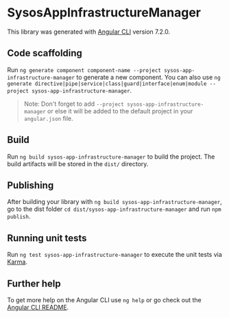 # SysosAppInfrastructureManager

This library was generated with [Angular CLI](https://github.com/angular/angular-cli) version 7.2.0.

## Code scaffolding

Run `ng generate component component-name --project sysos-app-infrastructure-manager` to generate a new component. You can also use `ng generate directive|pipe|service|class|guard|interface|enum|module --project sysos-app-infrastructure-manager`.
> Note: Don't forget to add `--project sysos-app-infrastructure-manager` or else it will be added to the default project in your `angular.json` file. 

## Build

Run `ng build sysos-app-infrastructure-manager` to build the project. The build artifacts will be stored in the `dist/` directory.

## Publishing

After building your library with `ng build sysos-app-infrastructure-manager`, go to the dist folder `cd dist/sysos-app-infrastructure-manager` and run `npm publish`.

## Running unit tests

Run `ng test sysos-app-infrastructure-manager` to execute the unit tests via [Karma](https://karma-runner.github.io).

## Further help

To get more help on the Angular CLI use `ng help` or go check out the [Angular CLI README](https://github.com/angular/angular-cli/blob/master/README.md).

